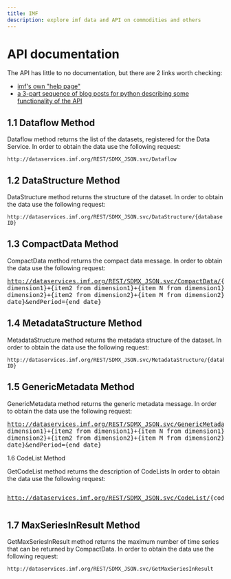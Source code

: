 ```yaml
---
title: IMF
description: explore imf data and API on commodities and others
---
```


# API documentation
The API has little to no documentation, but there are 2 links worth checking:
* [imf's own "help page"](https://datahelp.imf.org/knowledgebase/articles/838041-sdmx-2-0-restful-web-service)
* [a 3-part sequence of blog posts for python describing some functionality of the API](http://www.bd-econ.com/imfapi1.html)

## 1.1 Dataflow Method

Dataflow method returns the list of the datasets, registered for the Data Service.
In order to obtain the data use the following request:

```
http://dataservices.imf.org/REST/SDMX_JSON.svc/Dataflow
```

## 1.2 DataStructure Method

DataStructure method returns the structure of the dataset.
In order to obtain the data use the following request:

```
http://dataservices.imf.org/REST/SDMX_JSON.svc/DataStructure/{database ID}
```

## 1.3 CompactData Method

CompactData method returns the compact data message.
In order to obtain the data use the following request:

<pre><a href="http://dataservices.imf.org/REST/SDMX_JSON.svc/CompactData/" title="Link: http://dataservices.imf.org/REST/SDMX_JSON.svc/CompactData/">http://dataservices.imf.org/REST/SDMX_JSON.svc/CompactData/</a><span>{database ID}/{frequency}.{item1 from
dimension1}+{item2 from dimension1}+{item N from dimension1}.{item1 from
dimension2}+{item2 from dimension2}+{item M from dimension2}?startPeriod={start
date}&endPeriod={end date}</span><br/></pre>

## 1.4 MetadataStructure Method

MetadataStructure method returns the metadata structure of the dataset.
In order to obtain the data use the following request:

```
http://dataservices.imf.org/REST/SDMX_JSON.svc/MetadataStructure/{database ID}
```

## 1.5 GenericMetadata Method

GenericMetadata method returns the generic metadata message.
In order to obtain the data use the following request:

<pre><a href="http://dataservices.imf.org/REST/SDMX_JSON.svc/GenericMetadata/" title="Link: http://dataservices.imf.org/REST/SDMX_JSON.svc/GenericMetadata/">http://dataservices.imf.org/REST/SDMX_JSON.svc/GenericMetadata/</a><span>{database ID}/{item1 from
dimension1}+{item2 from dimension1}+{item N from dimension1}.{item1 from
dimension2}+{item2 from dimension2}+{item M from dimension2}?startPeriod={start
date}&endPeriod={end date}</span></pre>

1.6 CodeList Method

GetCodeList method returns the description of CodeLists
In order to obtain the data use the following request:

<pre><p><a href="http://dataservices.imf.org/REST/SDMX_JSON.svc/CodeList/" title="Link: http://dataservices.imf.org/REST/SDMX_JSON.svc/CodeList/">http://dataservices.imf.org/REST/SDMX_JSON.svc/CodeList/</a>{codelist code}_{database ID}</p></pre>

## 1.7 MaxSeriesInResult Method

GetMaxSeriesInResult method returns the maximum number of time series that can be returned by CompactData.
In order to obtain the data use the following request:

```
http://dataservices.imf.org/REST/SDMX_JSON.svc/GetMaxSeriesInResult
```
